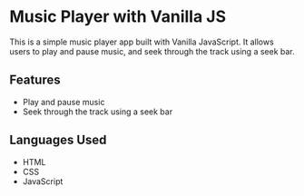 # Music Player with Vanilla JS
This is a simple music player app built with Vanilla JavaScript. It allows users to play and pause music, and seek through the track using a seek bar.

## Features
- Play and pause music
- Seek through the track using a seek bar

## Languages Used
- HTML
- CSS
- JavaScript
